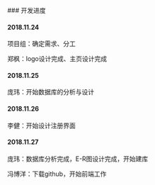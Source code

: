 ﻿﻿﻿### 开发进度#### 2018.11.24项目组：确定需求、分工郑枫：logo设计完成、主页设计完成#### 2018.11.25庞玮：开始数据库的分析与设计#### 2018.11.26李健：开始设计注册界面#### 2018.11.27庞玮：数据库分析完成，E-R图设计完成，开始建库  冯博洋：下载github，开始前端工作